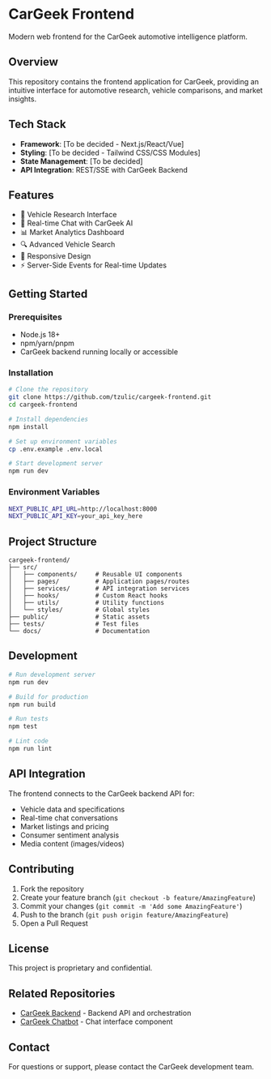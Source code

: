 # CarGeek Frontend

Modern web frontend for the CarGeek automotive intelligence platform.

## Overview

This repository contains the frontend application for CarGeek, providing an intuitive interface for automotive research, vehicle comparisons, and market insights.

## Tech Stack

- **Framework**: [To be decided - Next.js/React/Vue]
- **Styling**: [To be decided - Tailwind CSS/CSS Modules]
- **State Management**: [To be decided]
- **API Integration**: REST/SSE with CarGeek Backend

## Features

- 🚗 Vehicle Research Interface
- 💬 Real-time Chat with CarGeek AI
- 📊 Market Analytics Dashboard
- 🔍 Advanced Vehicle Search
- 📱 Responsive Design
- ⚡ Server-Side Events for Real-time Updates

## Getting Started

### Prerequisites

- Node.js 18+
- npm/yarn/pnpm
- CarGeek backend running locally or accessible

### Installation

```bash
# Clone the repository
git clone https://github.com/tzulic/cargeek-frontend.git
cd cargeek-frontend

# Install dependencies
npm install

# Set up environment variables
cp .env.example .env.local

# Start development server
npm run dev
```

### Environment Variables

```bash
NEXT_PUBLIC_API_URL=http://localhost:8000
NEXT_PUBLIC_API_KEY=your_api_key_here
```

## Project Structure

```
cargeek-frontend/
├── src/
│   ├── components/     # Reusable UI components
│   ├── pages/          # Application pages/routes
│   ├── services/       # API integration services
│   ├── hooks/          # Custom React hooks
│   ├── utils/          # Utility functions
│   └── styles/         # Global styles
├── public/             # Static assets
├── tests/              # Test files
└── docs/               # Documentation
```

## Development

```bash
# Run development server
npm run dev

# Build for production
npm run build

# Run tests
npm test

# Lint code
npm run lint
```

## API Integration

The frontend connects to the CarGeek backend API for:
- Vehicle data and specifications
- Real-time chat conversations
- Market listings and pricing
- Consumer sentiment analysis
- Media content (images/videos)

## Contributing

1. Fork the repository
2. Create your feature branch (`git checkout -b feature/AmazingFeature`)
3. Commit your changes (`git commit -m 'Add some AmazingFeature'`)
4. Push to the branch (`git push origin feature/AmazingFeature`)
5. Open a Pull Request

## License

This project is proprietary and confidential.

## Related Repositories

- [CarGeek Backend](https://github.com/tzulic/CarGeek) - Backend API and orchestration
- [CarGeek Chatbot](https://github.com/tzulic/cargeek-chatbot) - Chat interface component

## Contact

For questions or support, please contact the CarGeek development team.